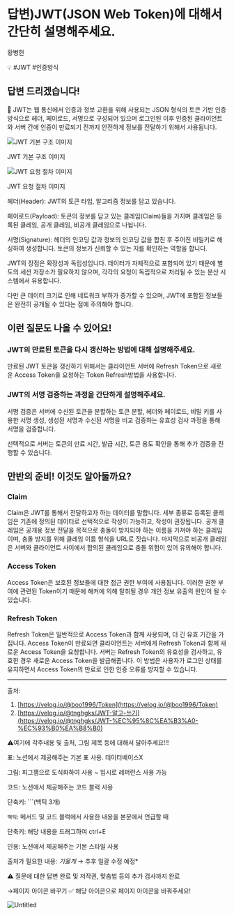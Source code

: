# 답변)JWT(JSON Web Token)에 대해서 간단히 설명해주세요.

황병헌

💡 #JWT #인증방식

## 답변 드리겠습니다!

<aside>
📌 JWT는 웹 통신에서 인증과 정보 교환을 위해 사용되는 JSON 형식의 토큰 기반 인증 방식으로 헤더, 페이로드, 서명으로 구성되어 있으며 로그인된 이후 인증된 클라이언트와 서버 간에 인증이 만료되기 전까지 안전하게 정보를 전달하기 위해서 사용됩니다.

</aside>

![JWT 기본 구조 이미지](Untitled%2031.png)

JWT 기본 구조 이미지

![JWT 요청 절차 이미지](Untitled%2032.png)

JWT 요청 절차 이미지

헤더(Header): JWT의 토큰 타입, 알고리즘 정보를 담고 있습니다.

페이로드(Payload): 토큰의 정보를 담고 있는 클레임(Claim)들을 가지며 클레임은 등록된 클레임, 공개 클레임, 비공개 클레임으로 나뉩니다.

서명(Signature): 헤더의 인코딩 값과 정보의 인코딩 값을 합친 후 주어진 비밀키로 해싱하여 생성합니다. 토큰의 정보가 신뢰할 수 있는 지를 확인하는 역할을 합니다.

JWT의 장점은 확장성과 독립성입니다. 데이터가 자체적으로 포함되어 있기 때문에 별도의 세션 저장소가 필요하지 않으며, 각각의 요청이 독립적으로 처리될 수 있는 분산 시스템에서 유용합니다.

다만 큰 데이터 크기로 인해 네트워크 부하가 증가할 수 있으며, JWT에 포함된 정보들은 완전히 공개될 수 있다는 점에 주의해야 합니다. 

## 이런 질문도 나올 수 있어요!

### JWT의 만료된 토큰을 다시 갱신하는 방법에 대해 설명해주세요.

만료된 JWT 토큰을 갱신하기 위해서는 클라이언트 서버에 Refresh Token으로 새로운 Access Token을 요청하는 Token Refresh방법을 사용합니다.

### **JWT의 서명 검증하는 과정을 간단하게 설명해주세요.**

서명 검증은 서버에 수신된 토큰을 분할하는 토큰 분할, 헤더와 페이로드, 비밀 키를 사용한 서명 생성, 생성된 서명과 수신된 서명을 비교 검증하는 유효성 검사 과정을 통해 서명을 검증합니다.

선택적으로 서버는 토큰의 만료 시간, 발급 시간, 토큰 용도 확인을 통해 추가 검증을 진행할 수 있습니다.

## 만반의 준비! 이것도 알아둘까요?

### Claim

Claim은 JWT를 통해서 전달하고자 하는 데이터를 말합니다. 세부 종류로 등록된 클레임은 기존에 정의된 데이터로 선택적으로 작성이 가능하고, 작성이 권장됩니다. 공개 클레임은 공개용 정보 전달을 목적으로 충돌이 방지되야 하는 이름을 가져야 하는 클레임이며, 충돌 방지를 위해 클레임 이름 형식을 URL로 짓습니다. 마지막으로 비공개 클레임은 서버와 클라이언트 사이에서 합의된 클레임으로 충돌 위험이 있어 유의해야 합니다. 

### Access Token

Access Token은 보호된 정보들에 대한 접근 권한 부여에 사용됩니다. 이러한 권한 부여에 관련된 Token이기 때문에 해커에 의해 탈취될 경우 개인 정보 유출의 원인이 될 수 있습니다.

### Refresh Token

Refresh Token은 일반적으로 Access Token과 함께 사용되며, 더 긴 유효 기간을 가집니다. Access Token이 만료되면 클라이언트는 서버에게 Refresh Token과 함께 새로운 Access Token을 요청합니다. 서버는 Refresh Token의 유효성을 검사하고, 유효한 경우 새로운 Access Token을 발급해줍니다. 이 방법은 사용자가 로그인 상태를 유지하면서 Access Token의 만료로 인한 인증 오류를 방지할 수 있습니다.

---

출처:

1. [https://velog.io/@boo1996/Token](https://velog.io/@boo1996/Token)
2. [https://velog.io/@tnghgks/JWT-알고-쓰기](https://velog.io/@tnghgks/JWT-%EC%95%8C%EA%B3%A0-%EC%93%B0%EA%B8%B0)

⚠️여기에 각주내용 및 출처, 그림 제목 등에 대해서 달아주세요!!!

표: 노션에서 제공해주는 기본 표 사용. 데이터베이스X

그림: 피그잼으로 도식화하여 사용 ~ 임시로 레퍼런스 사용 가능

코드: 노션에서 제공해주는 코드 블럭 사용 

단축키: ```(백틱 3개)

`백틱`: 메서드 및 코드 블럭에서 사용한 내용을 본문에서 언급할 때 

단축키: 해당 내용을 드래그하여 ctrl+E

인용: 노션에서 제공해주는 기본 스타일 사용

출처가 필요한 내용: *기울게* → 추후 일괄 수정 예정*

⚠️ 질문에 대한 답변 완료 및 저작권, 맞춤법 등의 추가 검사까지 완료

→페이지 아이콘 바꾸기 ✅ 해당 아이콘으로 페이지 아이콘을 바꿔주세요!

![Untitled](Untitled%2033.png)